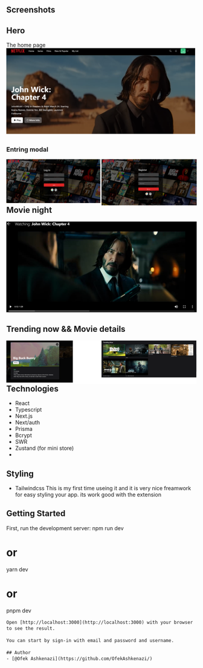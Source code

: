 ## Screenshots

## Hero 
The home page
![Hero](public/imgs/hero-area.png)

### Entring modal

<img src="public/imgs/log-in.png" width="50%" style="float: left"/><img src="public/imgs/sign-in.png" width="50%" style="float: left; hight: '150px';"/>

## Movie night
![MovieNight](public/imgs/movie-state.png)

## Trending now && Movie details
<img src="public/imgs/movie-details.png" width="50%" style="float: left"/><img src="public/imgs/trending-now.png" width="50%" style="float: left; hight: '150px';"/>

## Technologies
- React
- Typescript
- Next.js
- Next/auth
- Prisma
- Bcrypt
- SWR
- Zustand (for mini store)
- 
## Styling
- Tailwindcss
This is my first time useing it and it is very nice freamwork for easy styling your app.
its work good with the extension

## Getting Started

First, run the development server:
npm run dev
# or
yarn dev
# or
pnpm dev
```
Open [http://localhost:3000](http://localhost:3000) with your browser to see the result.

You can start by sign-in with email and password and username.

## Author
- [@Ofek Ashkenazi](https://github.com/OfekAshkenazi/)
